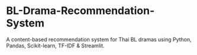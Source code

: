 # BL-Drama-Recommendation-System
A content-based recommendation system for Thai BL dramas using Python, Pandas, Scikit-learn, TF-IDF &amp; Streamlit.
